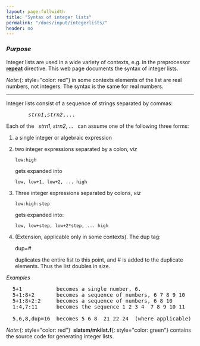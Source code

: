 ```yaml
---
layout: page-fullwidth
title: "Syntax of integer lists" 
permalink: "/docs/input/integerlists/"
header: no
---
```


### _Purpose_

Integer lists are used in a wide variety of contexts, e.g. in the preprocessor
[**repeat**](/docs/input/preprocessor/#looping-constructs) directive.
This web page documents the syntax of integer lists.

_Note:_{: style="color: red"} in some contexts elements of the list are real
numbers, not integers.  The syntax is the same for real numbers.

_____________________________________________________________

Integer lists consist of a sequence of strings separated by commas:

<pre>
       <i>strn1</i>,<i>strn2</i>,...
</pre>

Each of the &nbsp; <i>strn1</i>, <i>strn2</i>, ... &nbsp; can assume one of the following three forms:


1.  a single integer or algebraic expression

2.  two integer expressions separated by a colon, _viz_

        low:high

    gets expanded into

        low, low+1, low+2, ... high

3.  Three integer expressions separated by colons, _viz_

        low:high:step

    gets expanded into:

        low, low+step, low+2*step, ... high

4.  (Extension, applicable only in some contexts).  The dup tag:

       dup=#

    duplicates the entire list to this point, and # is added to the duplicate elements.
    Thus the list doubles in size.

_Examples_
<pre>
  5+1         	becomes a single number, 6.
  5+1:8+2     	becomes a sequence of numbers, 6 7 8 9 10
  5+1:8+2:2   	becomes a sequence of numbers, 6 8 10
  1:4,7:11    	becomes the sequence 1 2 3 4  7 8 9 10 11

  5,6,8,dup=16  becomes 5 6 8  21 22 24  (where applicable)
</pre>

_Note:_{: style="color: red"}&nbsp; **slatsm/mkilst.f**{: style="color: green"}
contains the source code for generating integer lists.
